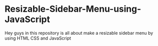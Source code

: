 # Resizable-Sidebar-Menu-using-JavaScript
Hey guys in this repository is all about make a resizable sidebar menu by using HTML CSS and JavaScript
